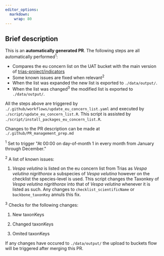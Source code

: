 ```yaml
---
editor_options: 
  markdown: 
    wrap: 80
---
```


## Brief description

This is an **automatically generated PR**. The following steps are all
automatically performed<sup>1</sup>:

-   Compares the eu concern list on the UAT bucket with the main version of
    [trias-project/indicators](https://github.com/trias-project/indicators/blob/main/data/input/eu_concern_species.tsv)
-   Some known issues are fixed when relevant<sup>2</sup>
-   When the list was expanded the new list is exported to `./data/output/`.
-   When the list was changed<sup>3</sup> the modified list is exported to
    `./data/output/`.

All the steps above are triggered by
`./.github/workflows/update_eu_concern_list.yaml` and executed by
`./script/update_eu_concern_list.R`. This script is assisted by
`./script/install_packages_eu_concern_list.R`.

Changes to the PR description can be made at `./.github/PR_management_prep.md`

<sup>1</sup> Set to trigger \"At 00:00 on day-of-month 1 in every month from
January through December.\"

<sup>2</sup> A list of known issues:

1.  *Vespa velutina* is listed on the eu concern list from Trias as *Vespa
    velutina nigrithorax* a subspecies of *Vespa velutina* however on the
    checklist the species-level is used. This script changes the Taxonkey of
    *Vespa velutina nigrithorax* into that of *Vespa velutina* whenever it is
    listed as such. Any changes to `checklist_scientificName` or
    `backbone_taxonKey` annuls this fix.

<sup>3</sup> Checks for the following changes:

1.  New taxonKeys

2.  Changed taxonKeys

3.  Omited taxonKeys

If any changes have occured to `./data/output/` the upload to buckets flow will
be triggered after merging this PR.
